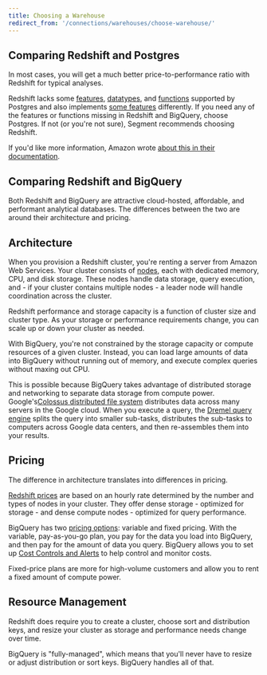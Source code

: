 ```yaml
---
title: Choosing a Warehouse
redirect_from: '/connections/warehouses/choose-warehouse/'
---
```


## Comparing Redshift and Postgres

In most cases, you will get a much better price-to-performance ratio with Redshift for typical analyses.

Redshift lacks some [features](http://docs.aws.amazon.com/redshift/latest/dg/c_unsupported-postgresql-features.html), [datatypes](http://docs.aws.amazon.com/redshift/latest/dg/c_unsupported-postgresql-datatypes.html), and [functions](http://docs.aws.amazon.com/redshift/latest/dg/c_unsupported-postgresql-functions.html) supported by Postgres and also implements [some features](http://docs.aws.amazon.com/redshift/latest/dg/c_redshift-sql-implementated-differently.html) differently. If you need any of the features or functions missing in Redshift and BigQuery, choose Postgres. If not (or you're not sure), Segment recommends choosing Redshift.

If you'd like more information, Amazon wrote [about this in their documentation](http://docs.aws.amazon.com/redshift/latest/dg/c_redshift-and-postgres-sql.html).

## Comparing Redshift and BigQuery

Both Redshift and BigQuery are attractive cloud-hosted, affordable, and performant analytical databases. The differences between the two are around their architecture and pricing.

## Architecture

When you provision a Redshift cluster, you're renting a server from Amazon Web Services. Your cluster consists of [nodes](http://docs.aws.amazon.com/redshift/latest/dg/c_high_level_system_architecture.html), each with dedicated memory, CPU, and disk storage. These nodes handle data storage, query execution, and - if your cluster contains multiple nodes - a leader node will handle coordination across the cluster.

Redshift performance and storage capacity is a function of cluster size and cluster type. As your storage or performance requirements change, you can scale up or down your cluster as needed.

With BigQuery, you're not constrained by the storage capacity or compute resources of a given cluster. Instead, you can load large amounts of data into BigQuery without running out of memory, and execute complex queries without maxing out CPU.

This is possible because BigQuery takes advantage of distributed storage and networking to separate data storage from compute power. Google's[Colossus distributed file system](https://cloud.google.com/blog/products/bigquery/bigquery-under-the-hood) distributes data across many servers in the Google cloud. When you execute a query, the [Dremel query engine](https://cloud.google.com/blog/products/bigquery/bigquery-under-the-hood) splits the query into smaller sub-tasks, distributes the sub-tasks to computers across Google data centers, and then re-assembles them into your results.

## Pricing

The difference in architecture translates into differences in pricing.

[Redshift prices](https://aws.amazon.com/redshift/pricing/) are based on an hourly rate determined by the number and types of nodes in your cluster. They offer dense storage - optimized for storage - and dense compute nodes - optimized for query performance.

BigQuery has two [pricing options](https://cloud.google.com/bigquery/pricing): variable and fixed pricing. With the variable, pay-as-you-go plan, you pay for the data you load into BigQuery, and then pay for the amount of data you query. BigQuery allows you to set up [Cost Controls and Alerts](https://cloud.google.com/bigquery/cost-controls) to help control and monitor costs.

Fixed-price plans are more for high-volume customers and allow you to rent a fixed amount of compute power.

## Resource Management

Redshift does require you to create a cluster, choose sort and distribution keys, and resize your cluster as storage and performance needs change over time.

BigQuery is "fully-managed", which means that you'll never have to resize or adjust distribution or sort keys. BigQuery handles all of that.
